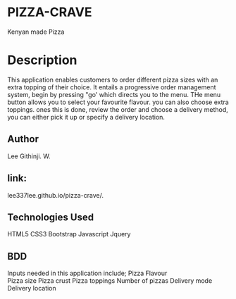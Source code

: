 # PIZZA-CRAVE
Kenyan made Pizza
# Description
This application enables customers to order different pizza sizes with an extra topping of their choice. It entails a progressive order management system, begin by pressing "go' which directs you to the menu. THe menu button allows you to select your favourite flavour. you can also choose extra toppings. ones this is done, review the order and choose a delivery method, you can either pick it up or specify a delivery location.
## Author
Lee Githinji. W.

## link: 

lee337lee.github.io/pizza-crave/.

## Technologies Used 
 HTML5
 CSS3
 Bootstrap
 Javascript
 Jquery

## BDD 
Inputs needed in this application include; 
Pizza Flavour	
Pizza size
Pizza crust
Pizza toppings
Number of pizzas
Delivery mode
Delivery location

 